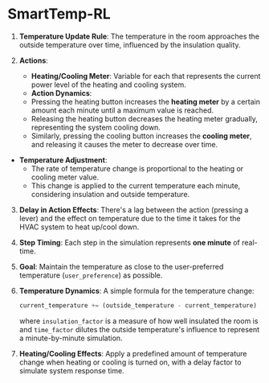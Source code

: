 # SmartTemp-RL

1. **Temperature Update Rule**:
   The temperature in the room approaches the outside temperature over time, influenced by the insulation quality.

2. **Actions**:
   - **Heating/Cooling Meter**: Variable for each that represents the current power level of the heating and cooling system.
   - **Action Dynamics**:
   - Pressing the heating button increases the **heating meter** by a certain amount each minute until a maximum value is reached.
   - Releasing the heating button decreases the heating meter gradually, representing the system cooling down.
   - Similarly, pressing the cooling button increases the **cooling meter**, and releasing it causes the meter to decrease over time.

- **Temperature Adjustment**:
  - The rate of temperature change is proportional to the heating or cooling meter value.
  - This change is applied to the current temperature each minute, considering insulation and outside temperature.

3. **Delay in Action Effects**:
   There's a lag between the action (pressing a lever) and the effect on temperature due to the time it takes for the HVAC system to heat up/cool down.

4. **Step Timing**:
   Each step in the simulation represents **one minute** of real-time.

5. **Goal**:
   Maintain the temperature as close to the user-preferred temperature (`user_preference`) as possible.

6. **Temperature Dynamics**:
   A simple formula for the temperature change:

   ```python
   current_temperature += (outside_temperature - current_temperature) * insulation_factor * time_factor
   ```

   where `insulation_factor` is a measure of how well insulated the room is and `time_factor` dilutes the outside temperature's influence to represent a minute-by-minute simulation.

7. **Heating/Cooling Effects**:
   Apply a predefined amount of temperature change when heating or cooling is turned on, with a delay factor to simulate system response time.
